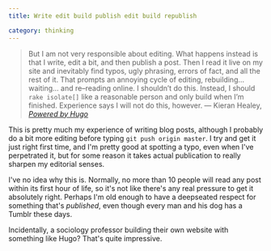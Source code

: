 ```yaml
---
title: Write edit build publish edit build republish

category: thinking
---
```


> But I am not very responsible about editing. What happens instead is that I write, edit a bit, and then publish a post. Then I read it live on my site and inevitably find typos, ugly phrasing, errors of fact, and all the rest of it. That prompts an annoying cycle of editing, rebuilding&hellip; waiting&hellip; and re&#8211;reading online. I shouldn’t do this. Instead, I should `rake isolate[]` like a reasonable person and only build when I’m finished. Experience says I will not do this, however. &#8212; Kieran Healey, <cite><a href="https://kieranhealy.org/blog/archives/2014/02/24/powered-by-hugo/">Powered by Hugo</a></cite>

This is pretty much my experience of writing blog posts, although I probably do a bit more editing before typing `git push origin master`. I try and get it just right first time, and I'm pretty good at spotting a typo, even when I've perpetrated it, but for some reason it takes actual publication to really sharpen my editorial senses.

I've no idea why this is. Normally, no more than 10 people will read any post within its first hour of life, so it's not like there's any real pressure to get it absolutely right. Perhaps I'm old enough to have a deepseated respect for something that's *published*, even though every man and his dog has a Tumblr these days.

Incidentally, a sociology professor building their own website with something like Hugo? That's quite impressive.

